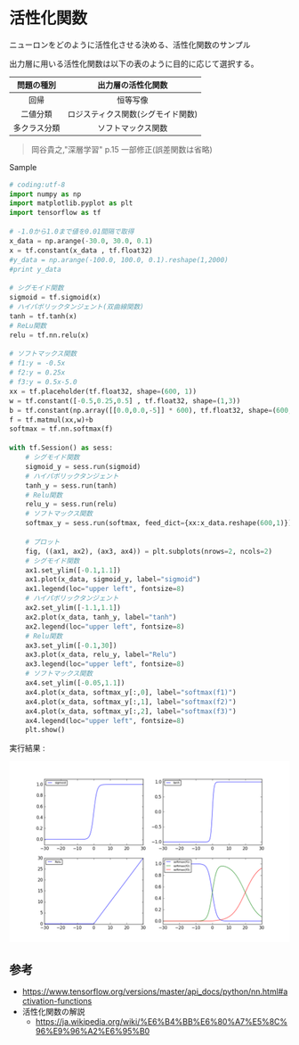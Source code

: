 # 活性化関数

ニューロンをどのように活性化させる決める、活性化関数のサンプル

出力層に用いる活性化関数は以下の表のように目的に応じて選択する。

|問題の種別|出力層の活性化関数|
|:-:|:-:|
|回帰|恒等写像|
|二値分類|ロジスティクス関数(シグモイド関数)|
|多クラス分類|ソフトマックス関数|

> 岡谷貴之,"深層学習" p.15 一部修正(誤差関数は省略)

Sample

```python
# coding:utf-8
import numpy as np
import matplotlib.pyplot as plt
import tensorflow as tf

# -1.0から1.0まで値を0.01間隔で取得
x_data = np.arange(-30.0, 30.0, 0.1)
x = tf.constant(x_data , tf.float32)
#y_data = np.arange(-100.0, 100.0, 0.1).reshape(1,2000)
#print y_data

# シグモイド関数
sigmoid = tf.sigmoid(x)
# ハイパボリックタンジェント(双曲線関数)
tanh = tf.tanh(x)
# ReLu関数
relu = tf.nn.relu(x)

# ソフトマックス関数
# f1:y = -0.5x
# f2:y = 0.25x
# f3:y = 0.5x-5.0
xx = tf.placeholder(tf.float32, shape=(600, 1))
w = tf.constant([-0.5,0.25,0.5] , tf.float32, shape=(1,3))
b = tf.constant(np.array([[0.0,0.0,-5]] * 600), tf.float32, shape=(600,3))
f = tf.matmul(xx,w)+b
softmax = tf.nn.softmax(f)

with tf.Session() as sess:
    # シグモイド関数
    sigmoid_y = sess.run(sigmoid)
    # ハイパボリックタンジェント
    tanh_y = sess.run(tanh)
    # Relu関数
    relu_y = sess.run(relu)
    # ソフトマックス関数
    softmax_y = sess.run(softmax, feed_dict={xx:x_data.reshape(600,1)})

    # プロット
    fig, ((ax1, ax2), (ax3, ax4)) = plt.subplots(nrows=2, ncols=2)
    # シグモイド関数
    ax1.set_ylim([-0.1,1.1])
    ax1.plot(x_data, sigmoid_y, label="sigmoid")
    ax1.legend(loc="upper left", fontsize=8)
    # ハイパボリックタンジェント
    ax2.set_ylim([-1.1,1.1])
    ax2.plot(x_data, tanh_y, label="tanh")
    ax2.legend(loc="upper left", fontsize=8)
    # Relu関数
    ax3.set_ylim([-0.1,30])
    ax3.plot(x_data, relu_y, label="Relu")
    ax3.legend(loc="upper left", fontsize=8)
    # ソフトマックス関数
    ax4.set_ylim([-0.05,1.1])
    ax4.plot(x_data, softmax_y[:,0], label="softmax(f1)")
    ax4.plot(x_data, softmax_y[:,1], label="softmax(f2)")
    ax4.plot(x_data, softmax_y[:,2], label="softmax(f3)")
    ax4.legend(loc="upper left", fontsize=8)
    plt.show()
```

実行結果 : 

![](/img/tensorflow_activation_func.png)

## 参考

* https://www.tensorflow.org/versions/master/api_docs/python/nn.html#activation-functions
* 活性化関数の解説
    * https://ja.wikipedia.org/wiki/%E6%B4%BB%E6%80%A7%E5%8C%96%E9%96%A2%E6%95%B0
